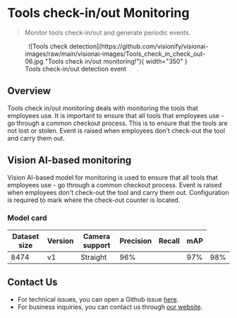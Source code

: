
# **Tools check-in/out Monitoring** 

> Monitor tools check-in/out and generate periodic events.

<figure markdown>
  ![Tools check detection](https://github.com/visionify/visionai-images/raw/main/visionai-images/Tools_check_in_check_out-06.jpg "Tools check in/out monitoring!"){ width="350" }<figcaption>Tools check-in/out detection event</figcaption>
</figure>


## Overview

Tools check in/out monitoring deals with monitoring the tools that employees use. It is important to ensure that all tools that employees use - go through a common checkout process. This is to ensure that the tools are not lost or stolen.  Event is raised when employees don't check-out the tool and carry them out.              
         

## Vision AI-based monitoring 

Vision AI-based model for monitoring is used to ensure that all tools that employees use - go through a common checkout process. Event is raised when employees don't check-out the tool and carry them out. Configuration is required to mark where the check-out counter is located. 


### Model card

 <div class="table">
    <table class="fl-table">
        <thead>
        <tr><th>Dataset size</th>
            <th>Version</th>
            <th>Camera support</th>
            <th>Precision</th>
            <th>Recall</th>
            <th> mAP  </th>  
        </thead>
        <tbody>
        <tr>
            <td>8474</td>
            <td>v1</td>
            <td>Straight</td>
            <td>96%<td>
            <td>97%</td>
            <td>98%</td>
        </tr>
        </tbody>
    </table>
</div>

## Contact Us

- For technical issues, you can open a Github issue [here](https://github.com/visionify/visionai).
- For business inquiries, you can contact us through [our website](https://visionify.ai/contact).





